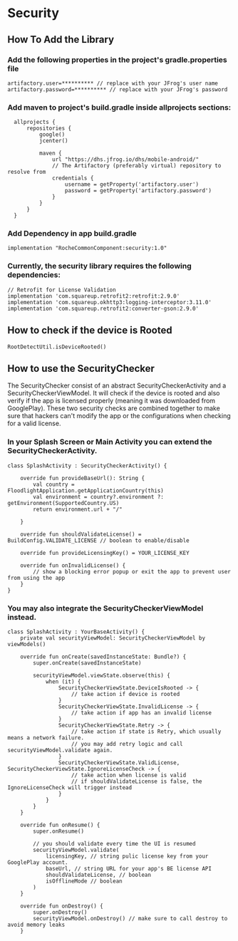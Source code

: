 # Security

## How To Add the Library
### Add the following properties in the project's gradle.properties file
```
artifactory.user=********** // replace with your JFrog's user name
artifactory.password=********** // replace with your JFrog's password
```
### Add maven to project's build.gradle inside allprojects sections:
```
  allprojects {
      repositories {
          google()
          jcenter()

          maven {
              url "https://dhs.jfrog.io/dhs/mobile-android/"
              // The Artifactory (preferably virtual) repository to resolve from
              credentials {
                  username = getProperty('artifactory.user')
                  password = getProperty('artifactory.password')
              }
          }
      }
  }
```
### Add Dependency in app build.gradle
```
implementation "RocheCommonComponent:security:1.0"
```
### Currently, the security library requires the following dependencies:
```
// Retrofit for License Validation
implementation 'com.squareup.retrofit2:retrofit:2.9.0'
implementation 'com.squareup.okhttp3:logging-interceptor:3.11.0'
implementation 'com.squareup.retrofit2:converter-gson:2.9.0'
```

## How to check if the device is Rooted
```
RootDetectUtil.isDeviceRooted()
```
## How to use the SecurityChecker
The SecurityChecker consist of an abstract SecurityCheckerActivity and a SecurityCheckerViewModel.
It will check if the device is rooted and also verify if the app is licensed properly (meaning it
was downloaded from GooglePlay).  These two security checks are combined together to make sure that
hackers can't modify the app or the configurations when checking for a valid license.
### In your Splash Screen or Main Activity you can extend the SecurityCheckerActivity.
```
class SplashActivity : SecurityCheckerActivity() {
    
    override fun provideBaseUrl(): String {
        val country = FloodlightApplication.getApplicationCountry(this)
        val environment = country?.environment ?: getEnvironment(SupportedCountry.US)
        return environment.url + "/"

    }

    override fun shouldValidateLicense() = BuildConfig.VALIDATE_LICENSE // boolean to enable/disable

    override fun provideLicensingKey() = YOUR_LICENSE_KEY

    override fun onInvalidLicense() {
        // show a blocking error popup or exit the app to prevent user from using the app
    }
}
```
### You may also integrate the SecurityCheckerViewModel instead.
```
class SplashActivity : YourBaseActivity() {
    private val securityViewModel: SecurityCheckerViewModel by viewModels()

    override fun onCreate(savedInstanceState: Bundle?) {
        super.onCreate(savedInstanceState)

        securityViewModel.viewState.observe(this) {
            when (it) {
                SecurityCheckerViewState.DeviceIsRooted -> {
                    // take action if device is rooted
                }
                SecurityCheckerViewState.InvalidLicense -> {
                    // take action if app has an invalid license
                }
                SecurityCheckerViewState.Retry -> {
                    // take action if state is Retry, which usually means a network failure.
                    // you may add retry logic and call securityViewModel.validate again.
                }
                SecurityCheckerViewState.ValidLicense, SecurityCheckerViewState.IgnoreLicenseCheck -> {
                    // take action when license is valid
                    // if shouldValidateLicense is false, the IgnoreLicenseCheck will trigger instead
                }
            }
        }
    }

    override fun onResume() {
        super.onResume()

        // you should validate every time the UI is resumed
        securityViewModel.validate(
            licensingKey, // string pulic license key from your GooglePlay account.
            baseUrl, // string URL for your app's BE license API
            shouldValidateLicense, // boolean
            isOfflineMode // boolean
        )
    }

    override fun onDestroy() {
        super.onDestroy()
        securityViewModel.onDestroy() // make sure to call destroy to avoid memory leaks
    }
```